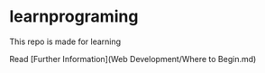 # learnprograming
This repo is made for learning

Read [Further Information](Web Development/Where to Begin.md)
